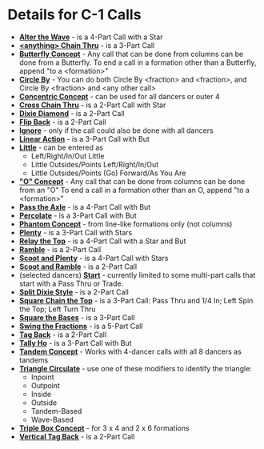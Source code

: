 
# Details for C-1 Calls

+ **[Alter the Wave](../c1/alter_the_wave.md)** - is a 4-Part Call with a Star
+ **[\<anything> Chain Thru](../c1/anything_chain_thru.md)** - is a 3-Part Call
+ **[Butterfly Concept](../c1/butterfly_formation.md)** -
  Any call that can be done from columns can be done from a Butterfly.
  To end a call in a formation other than a Butterfly, append "to a \<formation\>"
+ **[Circle By](../c1/circle_by.md)** -
  You can do both Circle By \<fraction> and \<fraction>,
  and Circle By \<fraction> and \<any other call>
+ **[Concentric Concept](../c1/concentric_concept.md)** -
  can be used for all dancers or outer 4
+ **[Cross Chain Thru](../c1/cross_chain_thru.md)** -
  is a 2-Part Call with Star
+ **[Dixie Diamond](../c1/dixie_diamond.md)** - is a 2-Part Call
+ **[Flip Back](../c1/tagging_calls_back_to_a_wave.md)** - is a 2-Part Call
+ **[Ignore](../c1/ignore.md)** - only if the call could also be done with all dancers
+ **[Linear Action](../c1/linear_action.md)** - is a 3-Part Call with But
+ **[Little](../c1/scoot_and_little.md)** - can be entered as
  + Left/Right/In/Out Little
  + Little Outsides/Points Left/Right/In/Out
  + Little Outsides/Points (Go) Forward/As You Are
+ **["O" Concept](../c1/o_formation.md)** -
  Any call that can be done from columns can be done from an "O"
  To end a call in a formation other than an O, append "to a \<formation\>"
+ **[Pass the Axle](../c1/pass_the_axle.md)** - is a 4-Part Call with But
+ **[Percolate](../c1/percolate.md)** - is a 3-Part Call with But
+ **[Phantom Concept](../c1/phantom_formation.md)** -
  from line-like formations only (not columns)
+ **[Plenty](../c1/scoot_and_plenty.md)** - is a 3-Part Call with Stars
+ **[Relay the Top](../c1/relay_the_top.md)** - is a 4-Part Call with a Star and But
+ **[Ramble](../c1/scoot_and_ramble.md)** - is a 2-Part Call
+ **[Scoot and Plenty](../c1/scoot_and_plenty.md)** - is a 4-Part Call with Stars
+ **[Scoot and Ramble](../c1/scoot_and_ramble.md)** - is a 2-Part Call
+ (selected dancers) **[Start](../c1/start.md)** -
  currently limited to some multi-part calls that start with a Pass Thru or Trade.
+ **[Split Dixie Style](../c1/split_square_thru_variations.md)** - is a 2-Part Call
+ **[Square Chain the Top](../c1/square_chain_the_top.md)** - is a 3-Part Call: 
  Pass Thru and 1/4 In; Left Spin the Top; Left Turn Thru
+ **[Square the Bases](../c1/square_the_bases.md)** - is a 3-Part Call
+ **[Swing the Fractions](../c1/swing_the_fractions.md)** - is a 5-Part Call
+ **[Tag Back](../c1/tagging_calls_back_to_a_wave.md)** - is a 2-Part Call
+ **[Tally Ho](../c1/tally_ho.md)** - is a 3-Part Call with But
+ **[Tandem Concept](../c1/tandem_concept.md)** -
  Works with 4-dancer calls with all 8 dancers as tandems
+ **[Triangle Circulate](../c1/triangle_formation.md)** - use one of these modifiers to identify the triangle:
  + Inpoint
  + Outpoint
  + Inside
  + Outside
  + Tandem-Based
  + Wave-Based
+ **[Triple Box Concept](../c1/triple_box_concept.md)** -
  for 3 x 4 and 2 x 6 formations
+ **[Vertical Tag Back](../c1/tagging_calls_back_to_a_wave.md)** - is a 2-Part Call
